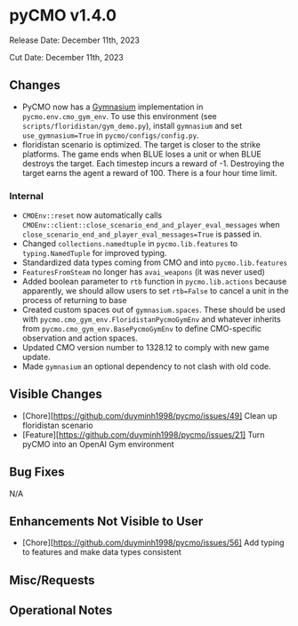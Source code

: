 # pyCMO v1.4.0

Release Date: December 11th, 2023

Cut Date: December 11th, 2023

## Changes
* PyCMO now has a [Gymnasium](https://gymnasium.farama.org/) implementation in `pycmo.env.cmo_gym_env`. To use this environment (see `scripts/floridistan/gym_demo.py`), install `gymnasium` and set `use_gymnasium=True` in `pycmo/configs/config.py`.
* floridistan scenario is optimized. The target is closer to the strike platforms. The game ends when BLUE loses a unit or when BLUE destroys the target. Each timestep incurs a reward of -1. Destroying the target earns the agent a reward of 100. There is a four hour time limit.

### Internal
* `CMOEnv::reset` now automatically calls `CMOEnv::client::close_scenario_end_and_player_eval_messages` when `close_scenario_end_and_player_eval_messages=True` is passed in.
* Changed `collections.namedtuple` in `pycmo.lib.features` to `typing.NamedTuple` for improved typing.
* Standardized data types coming from CMO and into `pycmo.lib.features`
* `FeaturesFromSteam` no longer has `avai_weapons` (it was never used)
* Added boolean parameter to `rtb` function in `pycmo.lib.actions` because apparently, we should allow users to set `rtb=False` to cancel a unit in the process of returning to base
* Created custom spaces out of `gymnasium.spaces`. These should be used with `pycmo.cmo_gym_env.FloridistanPycmoGymEnv` and whatever inherits from `pycmo.cmo_gym_env.BasePycmoGymEnv` to define CMO-specific observation and action spaces.
* Updated CMO version number to 1328.12 to comply with new game update.
* Made `gymnasium` an optional dependency to not clash with old code.

## Visible Changes
* [Chore][https://github.com/duyminh1998/pycmo/issues/49] Clean up floridistan scenario
* [Feature][https://github.com/duyminh1998/pycmo/issues/21] Turn pyCMO into an OpenAI Gym environment

## Bug Fixes
N/A

## Enhancements Not Visible to User
* [Chore][https://github.com/duyminh1998/pycmo/issues/56] Add typing to features and make data types consistent

## Misc/Requests

## Operational Notes
